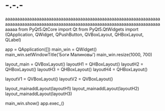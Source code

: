 # -.-.-
ааааааааааааааааааааааааааааааааааааааааааааааааааааааааааааааааааааааааааааааааааааааааааааааааааааааааааааааааааааааааааааааааааааа
from PyQt5.QtCore import Qt
from PyQt5.QtWidgets import (QApplication, QWidget, QPushButton, QVBoxLayout, QHBoxLayout, QLabel)

app = QApplication([])
main_win = QWidget()
main_win.setWindowTitle('Боги Малиновы')
main_win.resize(1000, 700)

layout_main = QVBoxLayout()
layoutH1 = QHBoxLayout()
layoutH2 = QHBoxLayout()
layoutH3 = QHBoxLayout()
layoutH4 = QHBoxLayout()

layoutV1 = QVBoxLayout()
layoutV2 = QVBoxLayout()

layout_mainaddLayout(layoutH1)
layout_mainaddLayout(layoutH2)
layout_mainaddLayout(layoutH3)








main_win.show()
app.exec_()
